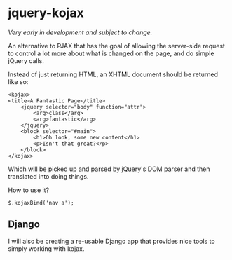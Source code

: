 jquery-kojax
============

*Very early in development and subject to change.*

An alternative to PJAX that has the goal of allowing the server-side request
to control a lot more about what is changed on the page, and do simple jQuery
calls.

Instead of just returning HTML, an XHTML document should be returned like so:

    <kojax>
    <title>A Fantastic Page</title>
        <jquery selector="body" function="attr">
            <arg>class</arg>
            <arg>fantastic</arg>
        </jquery>
        <block selector="#main">
            <h1>Oh look, some new content</h1>
            <p>Isn't that great?</p>
        </block>
    </kojax>

Which will be picked up and parsed by jQuery's DOM parser and then translated
into doing things.

How to use it?

    $.kojaxBind('nav a');

Django
------

I will also be creating a re-usable Django app that provides nice tools to
simply working with kojax.